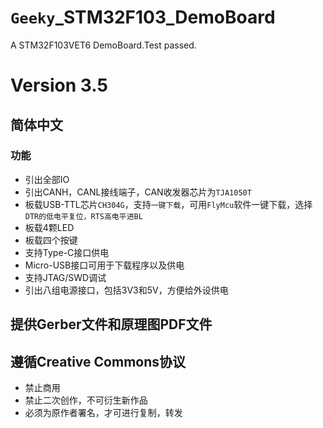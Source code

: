 # `Geeky`_STM32F103_DemoBoard
A STM32F103VET6 DemoBoard.Test passed.
# Version 3.5
## 简体中文
### 功能
+ 引出全部IO
+ 引出CANH，CANL接线端子，CAN收发器芯片为`TJA1050T`
+ 板载USB-TTL芯片`CH304G`，支持`一键下载`，可用`FlyMcu`软件一键下载，选择`DTR的低电平复位，RTS高电平进BL`
+ 板载4颗LED
+ 板载四个按键
+ 支持Type-C接口供电
+ Micro-USB接口可用于下载程序以及供电
+ 支持JTAG/SWD调试
+ 引出八组电源接口，包括3V3和5V，方便给外设供电

## 提供Gerber文件和原理图PDF文件
## 遵循Creative Commons协议
+ 禁止商用
+ 禁止二次创作，不可衍生新作品
+ 必须为原作者署名，才可进行复制，转发
